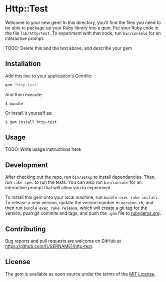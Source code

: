 # Http::Test

Welcome to your new gem! In this directory, you'll find the files you need to be able to package up your Ruby library into a gem. Put your Ruby code in the file `lib/http/test`. To experiment with that code, run `bin/console` for an interactive prompt.

TODO: Delete this and the text above, and describe your gem

## Installation

Add this line to your application's Gemfile:

```ruby
gem 'http-test'
```

And then execute:

    $ bundle

Or install it yourself as:

    $ gem install http-test

## Usage

TODO: Write usage instructions here

## Development

After checking out the repo, run `bin/setup` to install dependencies. Then, run `rake spec` to run the tests. You can also run `bin/console` for an interactive prompt that will allow you to experiment.

To install this gem onto your local machine, run `bundle exec rake install`. To release a new version, update the version number in `version.rb`, and then run `bundle exec rake release`, which will create a git tag for the version, push git commits and tags, and push the `.gem` file to [rubygems.org](https://rubygems.org).

## Contributing

Bug reports and pull requests are welcome on GitHub at https://github.com/[USERNAME]/http-test.


## License

The gem is available as open source under the terms of the [MIT License](http://opensource.org/licenses/MIT).

